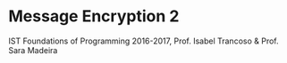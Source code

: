 # Message Encryption 2

IST Foundations of Programming 2016-2017, Prof. Isabel Trancoso & Prof. Sara Madeira